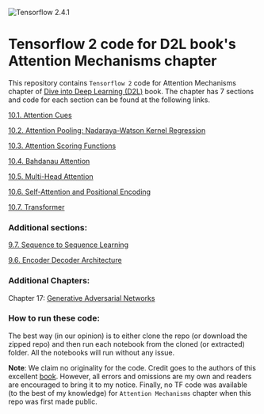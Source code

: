 ![Tensorflow 2.4.1](https://img.shields.io/badge/Tensorflow-2.4-success.svg)
# Tensorflow 2 code for D2L book's Attention Mechanisms chapter

This repository contains `Tensorflow 2` code for Attention Mechanisms chapter of [Dive into Deep Learning (D2L)](http://d2l.ai/) book. The chapter has 7 sections and code for each section can be found at the following links.

[10.1. Attention Cues](https://github.com/biswajitsahoo1111/D2L_Attention_Mechanisms_in_TF/blob/master/10_1_Visualization_of_attention.ipynb)

[10.2. Attention Pooling: Nadaraya-Watson Kernel Regression](https://github.com/biswajitsahoo1111/D2L_Attention_Mechanisms_in_TF/blob/master/10_2_Attention_based_regression.ipynb)

[10.3. Attention Scoring Functions](https://github.com/biswajitsahoo1111/D2L_Attention_Mechanisms_in_TF/blob/master/10_3_Attention_scoring_functions.ipynb)

[10.4. Bahdanau Attention](https://github.com/biswajitsahoo1111/D2L_Attention_Mechanisms_in_TF/blob/master/10_4_Bahdanau_attention.ipynb)

[10.5. Multi-Head Attention](https://github.com/biswajitsahoo1111/D2L_Attention_Mechanisms_in_TF/blob/master/10_5_Multi-head_attention.ipynb)

[10.6. Self-Attention and Positional Encoding](https://github.com/biswajitsahoo1111/D2L_Attention_Mechanisms_in_TF/blob/master/10_6_Self-attention_and_positional_encoding.ipynb)

[10.7. Transformer](https://github.com/biswajitsahoo1111/D2L_Attention_Mechanisms_in_TF/blob/master/10_7_Transformer.ipynb)

### Additional sections:

[9.7. Sequence to Sequence Learning](https://github.com/biswajitsahoo1111/D2L_Attention_Mechanisms_in_TF/blob/master/additional_sections/9_7_Sequence_to_Sequence_Learning.ipynb)

[9.6. Encoder Decoder Architecture](https://github.com/biswajitsahoo1111/D2L_Attention_Mechanisms_in_TF/blob/master/additional_sections/9_6_Encoder_Decoder_Architecture.ipynb)

### Additional Chapters:

Chapter 17: [Generative Adversarial Networks](https://github.com/biswajitsahoo1111/D2L_Generative_Adversarial_Networks_in_TF)

### How to run these code:

The best way (in our opinion) is to either clone the repo (or download the zipped repo) and then run each notebook from the cloned (or extracted) folder. All the notebooks will run without any issue.

**Note**: We claim no originality for the code. Credit goes to the authors of this excellent [book](http://d2l.ai/). However, all errors and omissions are my own and readers are encouraged to bring it to my notice. Finally, no TF code was available (to the best of my knowledge) for `Attention Mechanisms` chapter when this repo was first made public.
